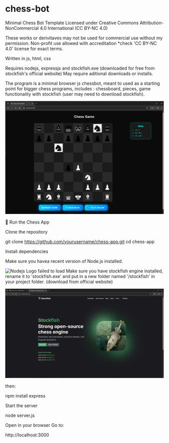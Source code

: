 # chess-bot
Minimal Chess Bot Template 
Licensed under Creative Commons Attribution-NonCommercial 4.0 International (CC BY-NC 4.0)

These works or derivitaves may not be used for commercial use without my permission.
Non-profit use allowed with accreditation *check 'CC BY-NC 4.0' license for exact terms.

Written in js, html, css

Requires nodejs, expressjs and stockfish.exe (downloaded for free from stockfish's official website)
May require aditional downloads or installs.

The program is a minimal browser js chessbot, meant to used as a starting point for bigger chess programs, includes : chessboard, pieces, game functionality with stockfish (user may need to download stockfish).

![App Screenshot failed to load](https://github.com/rutgervanweehaeghe/chess-bot/blob/main/ChessAppScreenshot.png)


🚀 Run the Chess App

Clone the repository

git clone https://github.com/yourusername/chess-app.git
cd chess-app


Install dependencies


Make sure you havea recent version of Node.js
installed.


![Nodejs Logo failed to load](https://upload.wikimedia.org/wikipedia/commons/d/d9/Node.js_logo.svg)
Make sure you have stockfish engine installed, rename it to 'stockfish.exe' and put in a new folder named '/stockfish' in your project folder.
(download from official website)


![Stockfish Website Screenshot failed to load](https://github.com/rutgervanweehaeghe/chess-bot/blob/main/stockfishwebsite.png)


then:

npm install express

Start the server

node server.js


Open in your browser
Go to:

http://localhost:3000
